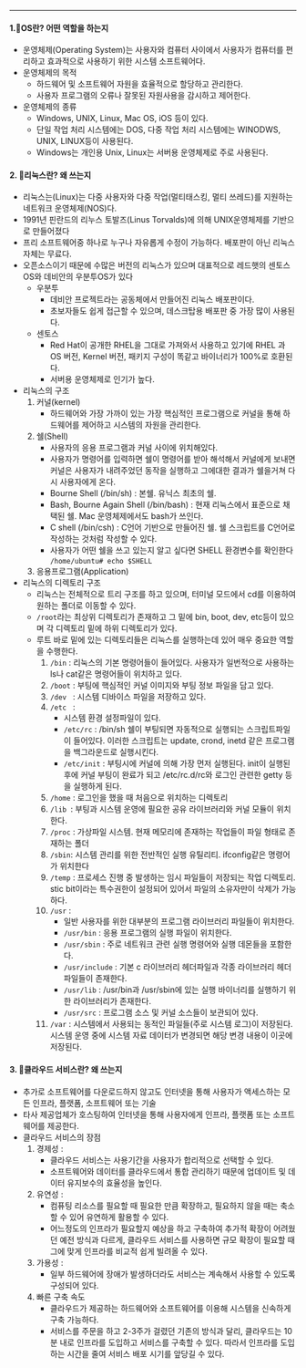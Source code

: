 ---
#### 1.🌈OS란? 어떤 역할을 하는지
- 운영체제(Operating System)는 사용자와 컴퓨터 사이에서 사용자가 컴퓨터를 편리하고 효과적으로 사용하기 위한 시스템 소프트웨어다.    
- 운영체제의 목적
  - 하드웨어 및 소프트웨어 자원을 효율적으로 할당하고 관리한다.
  - 사용자 프로그램의 오류나 잘못된 자원사용을 감시하고 제어한다.
- 운영체제의 종류
  - Windows, UNIX, Linux, Mac OS, iOS 등이 있다.
  - 단일 작업 처리 시스템에는 DOS, 다중 작업 처리 시스템에는 WINODWS, UNIX, LINUX등이 사용된다.
  - Windows는 개인용 Unix, Linux는 서버용 운영체제로 주로 사용된다.
   
   
#### 2. 🍎리눅스란? 왜 쓰는지
- 리눅스는(Linux)는 다중 사용자와 다중 작업(멀티태스킹, 멀티 쓰레드)를 지원하는 네트워크 운영체제(NOS)다.
- 1991년 핀란드의 리누스 토발즈(Linus Torvalds)에 의해 UNIX운영체제를 기반으로 만들어졌다 
- 프리 소프트웨어중 하나로 누구나 자유롭게 수정이 가능하다. 배포판이 아닌 리눅스 자체는 무료다.
- 오픈소스이기 때문에 수많은 버전의 리눅스가 있으며 대표적으로 레드햇의 센토스OS와 데비안의 우분투OS가 있다
  - 우분투
    - 데비안 프로젝트라는 공동체에서 만들어진 리눅스 배포판이다.
    - 초보자들도 쉽게 접근할 수 있으며, 데스크탑용 배포판 중 가장 많이 사용된다. 
  - 센토스
    - Red Hat이 공개한 RHEL을 그대로 가져와서 사용하고 있기에 RHEL 과 OS 버전, Kernel 버전, 패키지 구성이 똑같고 바이너리가 100%로 호환된다.
    - 서버용 운영체제로 인기가 높다.
- 리눅스의 구조
  1. 커널(kernel) 
        - 하드웨어와 가장 가까이 있는 가장 핵심적인 프로그램으로 커널을 통해 하드웨어를 제어하고 시스템의 자원을 관리한다.
  2. 쉘(Shell)
      - 사용자의 응용 프로그램과 커널 사이에 위치해있다. 
      - 사용자가 명령어를 입력하면 쉘이 명령어를 받아 해석해서 커널에게 보내면 커널은 사용자가 내려주었던 동작을 실행하고 그에대한 결과가 쉘을거쳐 다시 사용자에게 온다.
      - Bourne Shell (/bin/sh) : 본쉘. 유닉스 최초의 쉘.
      - Bash, Bourne Again Shell (/bin/bash) : 현재 리눅스에서 표준으로 채택된 쉘. Mac 운영체제에서도 bash가 쓰인다.
      - C shell (/bin/csh) : C언어 기반으로 만들어진 쉘. 쉘 스크립트를 C언어로 작성하는 것처럼 작성할 수 있다.
      - 사용자가 어떤 쉘을 쓰고 있는지 알고 싶다면 SHELL 환경변수를 확인한다 `/home/ubuntu# echo $SHELL`
  3. 응용프로그램(Application)
- 리눅스의 디렉토리 구조
  - 리눅스는 전체적으로 트리 구조를 하고 있으며, 터미널 모드에서 cd를 이용하여 원하는 폴더로 이동할 수 있다.
  - `/root`라는 최상위 디렉토리가 존재하고 그 밑에 bin, boot, dev, etc등이 있으며 각 디렉토리 밑에 하위 디렉토리가 있다.
  - 루트 바로 밑에 있는 디렉토리들은 리눅스를 실행하는데 있어 매우 중요한 역할을 수행한다.
    1. `/bin` : 리눅스의 기본 명령어들이 들어있다. 사용자가 일번적으로 사용하는 ls나 cat같은 명령어들이 위치하고 있다.
    2. `/boot` : 부팅에 핵심적인 커널 이미지와 부팅 정보 파일을 담고 있다.
    3. `/dev ` : 시스템 디바이스 파일을 저장하고 있다.
    4. `/etc ` : 
        - 시스템 환경 설정파일이 있다.
        - `/etc/rc` :  /bin/sh 쉘이 부팅되면 자동적으로 실행되는 스크립트파일이 들어있다. 이러한 스크립트는 update, crond, inetd 같은 프로그램을 백그라운드로 실행시킨다.
        - `/etc/init` : 부팅시에 커널에 의해 가장 먼저 실행된다. init이 실행된 후에 커널 부팅이 완료가 되고 /etc/rc.d/rc와 로그인 관련한 getty 등을 실행하게 된다.
    5. `/home` : 로그인을 했을 때 처음으로 위치하는 디렉토리
    6. `/lib `: 부팅과 시스템 운영에 필요한 공유 라이브러리와 커널 모듈이 위치한다.
    7. `/proc` : 가상파일 시스템. 현재 메모리에 존재하는 작업들이 파일 형태로 존재하는 폴더
    8. `/sbin`: 시스템 관리를 위한 전반적인 실행 유틸리티. ifconfig같은 명령어가 위치한다
    9. `/temp` : 프로세스 진행 중 발생하는 임시 파일들이 저장되는 작업 디렉토리. stic bit이라는 특수권한이 설정되어 있어서 파일의 소유자만이 삭제가 가능하다.
    10. `/usr` : 
        - 일반 사용자를 위한 대부분의 프로그램 라이브러리 파일들이 위치한다.
        - `/usr/bin` : 응용 프로그램의 실행 파일이 위치한다.
        - `/usr/sbin` : 주로 네트워크 관련 실행 명령어와 실행 데몬들을 포함한다.
        - `/usr/include` : 기본 c 라이브러리 헤더파일과 각종 라이브러리 헤더 파일들이 존재한다.
        - `/usr/lib` : /usr/bin과 /usr/sbin에 있는 실행 바이너리를 실행하기 위한 라이브러리가 존재한다.
        - `/usr/src` : 프로그램 소스 및 커널 소스들이 보관되어 있다.
    11. `/var` : 시스템에서 사용되는 동적인 파일들(주로 시스템 로그)이 저장된다. 시스템 운영 중에 시스템 자료 데이터가 변경되면 해당 변경 내용이 이곳에 저장된다.
    
#### 3. 🌳클라우드 서비스란? 왜 쓰는지
- 추가로 소프트웨어를 다운로드하지 않고도 인터넷을 통해 사용자가 액세스하는 모든 인프라, 플랫폼, 소프트웨어 또는 기술
- 타사 제공업체가 호스팅하여 인터넷을 통해 사용자에게 인프라, 플랫폼 또는 소프트웨어를 제공한다.
- 클라우드 서비스의 장점 
    1. 경제성 : 
        - 클라우드 서비스는 사용기간을 사용자가 합리적으로 선택할 수 있다. 
        - 소프트웨어와 데이터를 클라우드에서 통합 관리하기 때문에 업데이트 및 데이터 유지보수의 효율성을 높인다.
    2. 유연성 :
        - 컴퓨팅 리소스를 필요할 때 필요한 만큼 확장하고, 필요하지 않을 때는 축소할 수 있어 유연하게 활용할 수 있다. 
        - 어느정도의 인프라가 필요할지 예상을 하고 구축하여 추가적 확장이 어려웠던 예전 방식과 다르게, 클라우드 서비스를 사용하면 규모 확장이 필요할 때 그에 맞게 인프라를 비교적 쉽게 빌려올 수 있다. 
    3. 가용성 :
        - 일부 하드웨어에 장애가 발생하더라도 서비스는 계속해서 사용할 수 있도록 구성되어 있다.
    4. 빠른 구축 속도
        - 클라우드가 제공하는 하드웨어와 소프트웨어를 이용해 시스템을 신속하게 구축 가능하다. 
        - 서비스를 주문을 하고 2-3주가 걸렸던 기존의 방식과 달리, 클라우드는 10분 내로 인프라를 도입하고 서비스를 구축할 수 있다. 따라서 인프라를 도입하는 시간을 줄여 서비스 배포 시기를 앞당길 수 있다.


